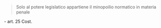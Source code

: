 >Solo al potere legislatico appartiene il minopoilio normatico in materia penale 

\- art. 25 Cost.
